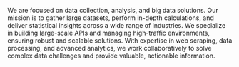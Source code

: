 We are focused on data collection, analysis, and big data solutions. Our mission is to gather large datasets, perform in-depth calculations, and deliver statistical insights across a wide range of industries. We specialize in building large-scale APIs and managing high-traffic environments, ensuring robust and scalable solutions. With expertise in web scraping, data processing, and advanced analytics, we work collaboratively to solve complex data challenges and provide valuable, actionable information.
